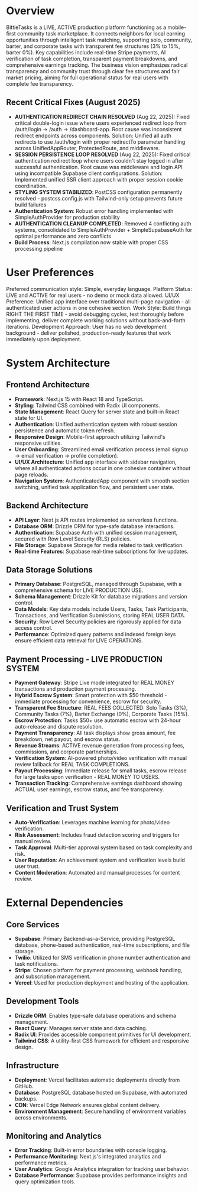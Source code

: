 # Overview

BittieTasks is a LIVE, ACTIVE production platform functioning as a mobile-first community task marketplace. It connects neighbors for local earning opportunities through intelligent task matching, supporting solo, community, barter, and corporate tasks with transparent fee structures (3% to 15%, barter 0%). Key capabilities include real-time Stripe payments, AI verification of task completion, transparent payment breakdowns, and comprehensive earnings tracking. The business vision emphasizes radical transparency and community trust through clear fee structures and fair market pricing, aiming for full operational status for real users with complete fee transparency.

## Recent Critical Fixes (August 2025)
- **AUTHENTICATION REDIRECT CHAIN RESOLVED** (Aug 22, 2025): Fixed critical double-login issue where users experienced redirect loop from /auth/login → /auth → /dashboard-app. Root cause was inconsistent redirect endpoints across components. Solution: Unified all auth redirects to use /auth/login with proper redirectTo parameter handling across UnifiedAppRouter, ProtectedRoute, and middleware.
- **SESSION PERSISTENCE LOOP RESOLVED** (Aug 22, 2025): Fixed critical authentication redirect loop where users couldn't stay logged in after successful authentication. Root cause was middleware and login API using incompatible Supabase client configurations. Solution: Implemented unified SSR client approach with proper session cookie coordination.
- **STYLING SYSTEM STABILIZED**: PostCSS configuration permanently resolved - postcss.config.js with Tailwind-only setup prevents future build failures
- **Authentication System**: Robust error handling implemented with SimpleAuthProvider for production stability
- **AUTHENTICATION CLEANUP COMPLETED**: Removed 4 conflicting auth systems, consolidated to SimpleAuthProvider + SimpleSupabaseAuth for optimal performance and zero conflicts
- **Build Process**: Next.js compilation now stable with proper CSS processing pipeline

# User Preferences

Preferred communication style: Simple, everyday language.
Platform Status: LIVE and ACTIVE for real users - no demo or mock data allowed.
UI/UX Preference: Unified app interface over traditional multi-page navigation - all authenticated user actions in one cohesive section.
Work Style: Build things RIGHT THE FIRST TIME - avoid debugging cycles, test thoroughly before implementing, deliver complete working solutions without back-and-forth iterations.
Development Approach: User has no web development background - deliver polished, production-ready features that work immediately upon deployment.

# System Architecture

## Frontend Architecture
- **Framework**: Next.js 15 with React 18 and TypeScript.
- **Styling**: Tailwind CSS combined with Radix UI components.
- **State Management**: React Query for server state and built-in React state for UI.
- **Authentication**: Unified authentication system with robust session persistence and automatic token refresh.
- **Responsive Design**: Mobile-first approach utilizing Tailwind's responsive utilities.
- **User Onboarding**: Streamlined email verification process (email signup → email verification → profile completion).
- **UI/UX Architecture**: Unified app interface with sidebar navigation, where all authenticated actions occur in one cohesive container without page reloads.
- **Navigation System**: AuthenticatedApp component with smooth section switching, unified task application flow, and persistent user state.

## Backend Architecture
- **API Layer**: Next.js API routes implemented as serverless functions.
- **Database ORM**: Drizzle ORM for type-safe database interactions.
- **Authentication**: Supabase Auth with unified session management, secured with Row Level Security (RLS) policies.
- **File Storage**: Supabase Storage for media related to task verification.
- **Real-time Features**: Supabase real-time subscriptions for live updates.

## Data Storage Solutions
- **Primary Database**: PostgreSQL, managed through Supabase, with a comprehensive schema for LIVE PRODUCTION USE.
- **Schema Management**: Drizzle Kit for database migrations and version control.
- **Data Models**: Key data models include Users, Tasks, Task Participants, Transactions, and Verification Submissions, storing REAL USER DATA.
- **Security**: Row Level Security policies are rigorously applied for data access control.
- **Performance**: Optimized query patterns and indexed foreign keys ensure efficient data retrieval for LIVE OPERATIONS.

## Payment Processing - LIVE PRODUCTION SYSTEM
- **Payment Gateway**: Stripe Live mode integrated for REAL MONEY transactions and production payment processing.
- **Hybrid Escrow System**: Smart protection with $50 threshold - immediate processing for convenience, escrow for security.
- **Transparent Fee Structure**: REAL FEES COLLECTED: Solo Tasks (3%), Community Tasks (7%), Barter Exchange (0%), Corporate Tasks (15%).
- **Escrow Protection**: Tasks $50+ use automatic escrow with 24-hour auto-release and dispute resolution.
- **Payment Transparency**: All task displays show gross amount, fee breakdown, net payout, and escrow status.
- **Revenue Streams**: ACTIVE revenue generation from processing fees, commissions, and corporate partnerships.
- **Verification System**: AI-powered photo/video verification with manual review fallback for REAL TASK COMPLETIONS.
- **Payout Processing**: Immediate release for small tasks, escrow release for large tasks upon verification - REAL MONEY TO USERS.
- **Transaction Tracking**: Comprehensive earnings dashboard showing ACTUAL user earnings, escrow status, and fee transparency.

## Verification and Trust System
- **Auto-Verification**: Leverages machine learning for photo/video verification.
- **Risk Assessment**: Includes fraud detection scoring and triggers for manual review.
- **Task Approval**: Multi-tier approval system based on task complexity and risk.
- **User Reputation**: An achievement system and verification levels build user trust.
- **Content Moderation**: Automated and manual processes for content review.

# External Dependencies

## Core Services
- **Supabase**: Primary Backend-as-a-Service, providing PostgreSQL database, phone-based authentication, real-time subscriptions, and file storage.
- **Twilio**: Utilized for SMS verification in phone number authentication and task notifications.
- **Stripe**: Chosen platform for payment processing, webhook handling, and subscription management.
- **Vercel**: Used for production deployment and hosting of the application.

## Development Tools
- **Drizzle ORM**: Enables type-safe database operations and schema management.
- **React Query**: Manages server state and data caching.
- **Radix UI**: Provides accessible component primitives for UI development.
- **Tailwind CSS**: A utility-first CSS framework for efficient and responsive design.

## Infrastructure
- **Deployment**: Vercel facilitates automatic deployments directly from GitHub.
- **Database**: PostgreSQL database hosted on Supabase, with automated backups.
- **CDN**: Vercel Edge Network ensures global content delivery.
- **Environment Management**: Secure handling of environment variables across environments.

## Monitoring and Analytics
- **Error Tracking**: Built-in error boundaries with console logging.
- **Performance Monitoring**: Next.js's integrated analytics and performance metrics.
- **User Analytics**: Google Analytics integration for tracking user behavior.
- **Database Performance**: Supabase provides performance insights and query optimization tools.